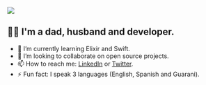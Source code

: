 ![](https://komarev.com/ghpvc/?username=fabianskier&color=brightgreen&style=flat-square)
## 👋😊 I'm a dad, husband and developer. 

<!--
**fabianskier/fabianskier** is a ✨ _special_ ✨ repository because its `README.md` (this file) appears on your GitHub profile.

Here are some ideas to get you started:
-->
- 🌱 I’m currently learning Elixir and Swift.
- 👯 I’m looking to collaborate on open source projects.
- 📫 How to reach me: [LinkedIn](https://www.linkedin.com/in/fabianskier/) or [Twitter](https://twitter.com/fabianskier).
- ⚡ Fun fact: I speak 3 languages (English, Spanish and Guarani).

<!--
## 🔥 Streak stats
[![GitHub Streak](https://streak-stats.demolab.com?user=fabianskier&theme=dark)](https://git.io/streak-stats)
-->

